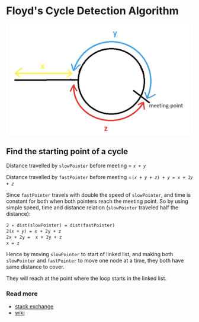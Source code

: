 # Floyd's Cycle Detection Algorithm

![cycle detection](/img/cycle-detection.png)

## Find the starting point of a cycle

Distance travelled by `slowPointer` before meeting = `𝑥 + 𝑦`

Distance travelled by `fastPointer` before meeting =`(𝑥 + 𝑦 + 𝑧) + 𝑦 = 𝑥 + 2𝑦 + 𝑧`

Since `fastPointer` travels with double the speed of `slowPointer`, and time is constant for both when both pointers reach the meeting point. So by using simple speed, time and distance relation (`slowPointer` traveled half the distance):

```
2 ∗ dist(slowPointer) = dist(fastPointer)
2(𝑥 + 𝑦) = x + 2y + z
2x + 2y =  x + 2y + z
x = z
```

Hence by moving `slowPointer` to start of linked list, and making both `slowPointer` and `fastPointer` to move one node at a time, they both have same distance to cover.

They will reach at the point where the loop starts in the linked list.

### Read more

- [stack exchange](https://cs.stackexchange.com/a/45540/144532)
- [wiki](https://en.wikipedia.org/wiki/Cycle_detection)
